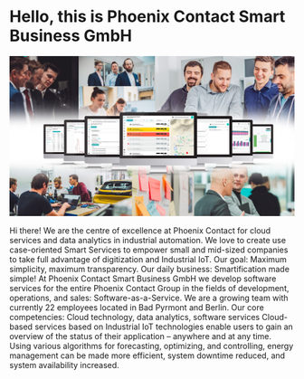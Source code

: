 # Hello, this is Phoenix Contact Smart Business GmbH

![image of people having fun at work](/profile/img.jpg)

Hi there! We are the centre of excellence at Phoenix Contact for cloud services and data analytics in industrial
automation. We love to create use case-oriented Smart Services to empower small and mid-sized companies to take full
advantage of digitization and Industrial IoT. Our goal: Maximum simplicity, maximum transparency. Our daily business:
Smartification made simple! At Phoenix Contact Smart Business GmbH we develop software services for the entire Phoenix
Contact Group in the fields of development, operations, and sales: Software-as-a-Service. We are a growing team with
currently 22 employees located in Bad Pyrmont and Berlin. Our core competencies: Cloud technology, data analytics,
software services Cloud-based services based on Industrial IoT technologies enable users to gain an overview of the
status of their application – anywhere and at any time. Using various algorithms for forecasting, optimizing, and
controlling, energy management can be made more efficient, system downtime reduced, and system availability increased.
